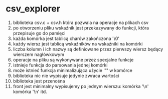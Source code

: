 # csv_explorer

1. biblioteka csv.c + csv.h która pozwala na operacje na plikach csv
2. po otworzeniu pliku wskaźnik jest przekazywany do funkcji, która przepisuje go do pamięci
3. każda komórka jest tablicą charów zakończona '\0'
4. każdy wiersz jest tablicą wskaźników na wskaźniki na komórki
5. liczba kolumn i ich nazwy są definiowane przez pierwszy wiersz będący wierszem nagłówkowym
6. operacje na pliku są wykonywane przez specjalne funkcje
7. istnieje funkcja do parsowania jednej komórki
8. może istnieć funkcja minimalizująca użycie '"' w komórce
9. biblioteka nic nie wypisuje jedynie zwraca wartości
10. biblioteka jest przenośna
11. front jest minimalny wypisujemy po jednym wierszu: komórka '\n' komórka '\n' itd.